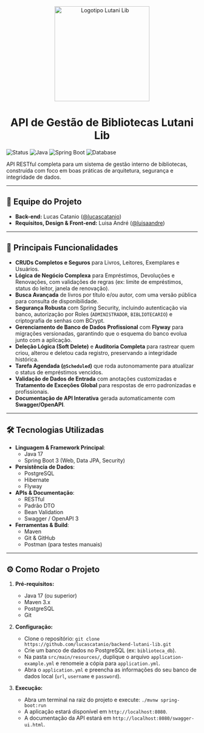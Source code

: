 <div align="center">
  <img src="docs/images/logo.jpg" alt="Logotipo Lutani Lib" width="250"/>
</div>

<h1 align="center">API de Gestão de Bibliotecas Lutani Lib</h1>

![Status](https://img.shields.io/badge/status-concluído-brightgreen)
![Java](https://img.shields.io/badge/Java-17-blue)
![Spring Boot](https://img.shields.io/badge/Spring_Boot-3.x-green)
![Database](https://img.shields.io/badge/Database-PostgreSQL-blue)

API RESTful completa para um sistema de gestão interno de bibliotecas, construída com foco em boas práticas de arquitetura, segurança e integridade de dados.

---
## 👥 Equipe do Projeto

* **Back-end:** Lucas Catanio ([@lucascatanio](https://github.com/lucascatanio))
* **Requisitos, Design & Front-end:** Luisa André ([@luisaandre](https://github.com/luisaandre))

---
## 🚀 Principais Funcionalidades

-   **CRUDs Completos e Seguros** para Livros, Leitores, Exemplares e Usuários.
-   **Lógica de Negócio Complexa** para Empréstimos, Devoluções e Renovações, com validações de regras (ex: limite de empréstimos, status do leitor, janela de renovação).
-   **Busca Avançada** de livros por título e/ou autor, com uma versão pública para consulta de disponibilidade.
-   **Segurança Robusta** com Spring Security, incluindo autenticação via banco, autorização por Roles (`ADMINISTRADOR`, `BIBLIOTECARIO`) e criptografia de senhas com BCrypt.
-   **Gerenciamento de Banco de Dados Profissional** com **Flyway** para migrações versionadas, garantindo que o esquema do banco evolua junto com a aplicação.
-   **Deleção Lógica (Soft Delete)** e **Auditoria Completa** para rastrear quem criou, alterou e deletou cada registro, preservando a integridade histórica.
-   **Tarefa Agendada (`@Scheduled`)** que roda autonomamente para atualizar o status de empréstimos vencidos.
-   **Validação de Dados de Entrada** com anotações customizadas e **Tratamento de Exceções Global** para respostas de erro padronizadas e profissionais.
-   **Documentação de API Interativa** gerada automaticamente com **Swagger/OpenAPI**.

---
## 🛠️ Tecnologias Utilizadas

-   **Linguagem & Framework Principal**:
    -   Java 17
    -   Spring Boot 3 (Web, Data JPA, Security)
-   **Persistência de Dados**:
    -   PostgreSQL
    -   Hibernate
    -   Flyway
-   **APIs & Documentação**:
    -   RESTful
    -   Padrão DTO
    -   Bean Validation
    -   Swagger / OpenAPI 3
-   **Ferramentas & Build**:
    -   Maven
    -   Git & GitHub
    -   Postman (para testes manuais)

---
## ⚙️ Como Rodar o Projeto

1.  **Pré-requisitos:**
    -   Java 17 (ou superior)
    -   Maven 3.x
    -   PostgreSQL
    -   Git

2.  **Configuração:**
    -   Clone o repositório: `git clone https://github.com/lucascatanio/backend-lutani-lib.git`
    -   Crie um banco de dados no PostgreSQL (ex: `biblioteca_db`).
    -   Na pasta `src/main/resources/`, duplique o arquivo `application-example.yml` e renomeie a cópia para `application.yml`.
    -   Abra o `application.yml` e preencha as informações do seu banco de dados local (`url`, `username` e `password`).

3.  **Execução:**
    -   Abra um terminal na raiz do projeto e execute: `./mvnw spring-boot:run`
    -   A aplicação estará disponível em `http://localhost:8080`.
    -   A documentação da API estará em `http://localhost:8080/swagger-ui.html`.